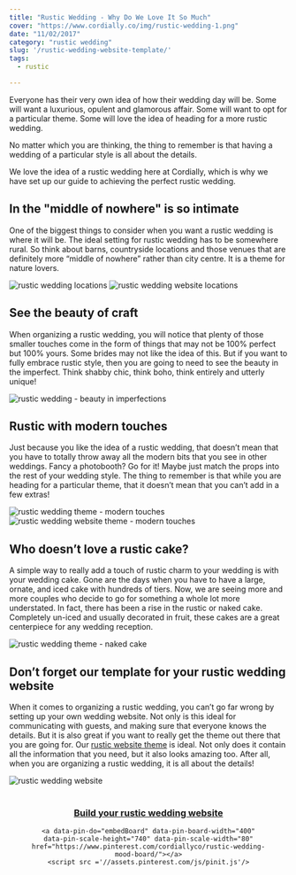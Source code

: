 ```yaml
---
title: "Rustic Wedding - Why Do We Love It So Much"
cover: "https://www.cordially.co/img/rustic-wedding-1.png"
date: "11/02/2017"
category: "rustic wedding"
slug: '/rustic-wedding-website-template/'
tags:
  - rustic

---
```


Everyone has their very own idea of how their wedding day will be. Some will want a luxurious, opulent and glamorous affair. Some will want to opt for a particular theme. Some will love the idea of heading for a more rustic wedding.

No matter which you are thinking, the thing to remember is that having a wedding of a particular style is all about the details.

We love the idea of a rustic wedding here at Cordially, which is why we have set up our guide to achieving the perfect rustic wedding.

## In the "middle of nowhere" is so intimate

One of the biggest things to consider when you want a rustic wedding is where it will be. The ideal setting for rustic wedding has to be somewhere rural. So think about barns, countryside locations and those venues that are definitely more “middle of nowhere” rather than city centre. It is a theme for nature lovers.

![rustic wedding locations](https://www.cordially.co/img/rustic-wedding-theme-location.jpg)
![rustic wedding website locations](https://www.cordially.co/img/rustic-wedding-website-theme-location.jpg)



## See the beauty of craft

When organizing a rustic wedding, you will notice that plenty of those smaller touches come in the form of things that may not be 100% perfect but 100% yours. Some brides may not like the idea of this. But if you want to fully embrace rustic style, then you are going to need to see the beauty in the imperfect. Think shabby chic, think boho, think entirely and utterly unique!

![rustic wedding - beauty in imperfections](https://www.cordially.co/img/rustic-wedding-theme.jpg)

## Rustic with modern touches

Just because you like the idea of a rustic wedding, that doesn’t mean that you have to totally throw away all the modern bits that you see in other weddings. Fancy a photobooth? Go for it! Maybe just match the props into the rest of your wedding style. The thing to remember is that while you are heading for a particular theme, that it doesn’t mean that you can’t add in a few extras!

![rustic wedding theme - modern touches](https://www.cordially.co/img/rustic-wedding-theme-modern-touches.jpg)
![rustic wedding website theme - modern touches](https://www.cordially.co/img/rustic-wedding-theme-modern-style.jpg)


## Who doesn’t love a rustic cake?

A simple way to really add a touch of rustic charm to your wedding is with your wedding cake. Gone are the days when you have to have a large, ornate, and iced cake with hundreds of tiers. Now, we are seeing more and more couples who decide to go for something a whole lot more understated. In fact, there has been a rise in the rustic or naked cake. Completely un-iced and usually decorated in fruit, these cakes are a great centerpiece for any wedding reception.


![rustic wedding theme - naked cake](https://www.cordially.co/img/rustic-naked-cake.jpg)


## Don’t forget our template for your rustic wedding website

When it comes to organizing a rustic wedding, you can’t go far wrong by setting up your own wedding website. Not only is this ideal for communicating with guests, and making sure that everyone knows the details. But it is also great if you want to really get the theme out there that you are going for.
Our [rustic website theme](https://www.cordially.co/template/rustic) is ideal. Not only does it contain all the information that you need, but it also looks amazing too. After all, when you are organizing a rustic wedding, it is all about the details!


![rustic wedding website](https://cordiallyco.s3.amazonaws.com/rustic.gif)


<div style="text-align: center; margin:40px">
    <a  href="https://www.cordially.co/template/rustic" target='blank'><h3 class="call">Build your rustic wedding website</h3></a>

    <a data-pin-do="embedBoard" data-pin-board-width="400" data-pin-scale-height="740" data-pin-scale-width="80" href="https://www.pinterest.com/cordiallyco/rustic-wedding-mood-board/"></a>
    <script src ='//assets.pinterest.com/js/pinit.js'/>

</div>
